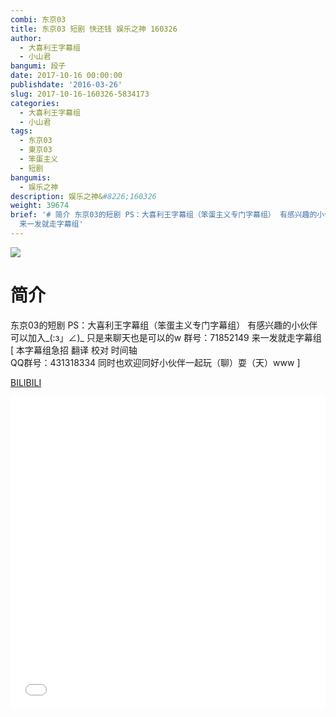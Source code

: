 ```yaml
---
combi: 东京03
title: 东京03 短剧 快还钱 娱乐之神 160326
author:
  - 大喜利王字幕组
  - 小山君
bangumi: 段子
date: 2017-10-16 00:00:00
publishdate: '2016-03-26'
slug: 2017-10-16-160326-5834173
categories:
  - 大喜利王字幕组
  - 小山君
tags:
  - 东京03
  - 東京03
  - 笨蛋主义
  - 短剧
bangumis:
  - 娱乐之神
description: 娱乐之神&#8226;160326
weight: 39674
brief: '# 简介 东京03的短剧 PS：大喜利王字幕组（笨蛋主义专门字幕组） 有感兴趣的小伙伴可以加入_(:з」∠)_ 只是来聊天也是可以的w 群号：71852149
  来一发就走字幕组'
---
```


![](https://i.imgur.com/UtZVaJJ.jpg)

# 简介  
东京03的短剧  PS：大喜利王字幕组（笨蛋主义专门字幕组） 
有感兴趣的小伙伴可以加入_(:з」∠)_  只是来聊天也是可以的w
群号：71852149
来一发就走字幕组
 [ 本字幕组急招 翻译 校对 时间轴   
QQ群号：431318334 同时也欢迎同好小伙伴一起玩（聊）耍（天）www ]

  [BILIBILI](https://www.bilibili.com/video/av5834173/)


<div class="vcontainer">  <iframe class='video' src="//www.bilibili.com/blackboard/player.html?aid=5834173" width="100%" height="500" frameborder="0" allowfullscreen="allowfullscreen"></iframe></div>
